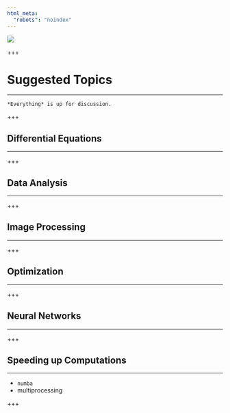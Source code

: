 ```yaml
---
html_meta:
  "robots": "noindex"
---
```


![](../logo.png)

+++

# Suggested Topics
<hr>

```{admonition} Work in progress
*Everything* is up for discussion.
```

+++

## Differential Equations
<hr>

+++

## Data Analysis
<hr>

+++

## Image Processing
<hr>

+++

## Optimization
<hr>

+++

## Neural Networks
<hr>

+++

## Speeding up Computations
<hr>

* `numba`
* multiprocessing

+++
